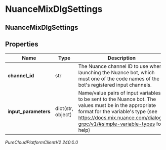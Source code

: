# NuanceMixDlgSettings

## NuanceMixDlgSettings

## Properties

|Name | Type | Description | Notes|
|------------ | ------------- | ------------- | -------------|
| **channel_id** | str | The Nuance channel ID to use when launching the Nuance bot, which must one of the code names of the bot&#39;s registered input channels. | [optional] |
| **input_parameters** | dict(str, object) | Name/value pairs of input variables to be sent to the Nuance bot. The values must be in the appropriate format for the variable&#39;s type (see https://docs.mix.nuance.com/dialog-grpc/v1/#simple-variable-types for help) | [optional] |



_PureCloudPlatformClientV2 240.0.0_
